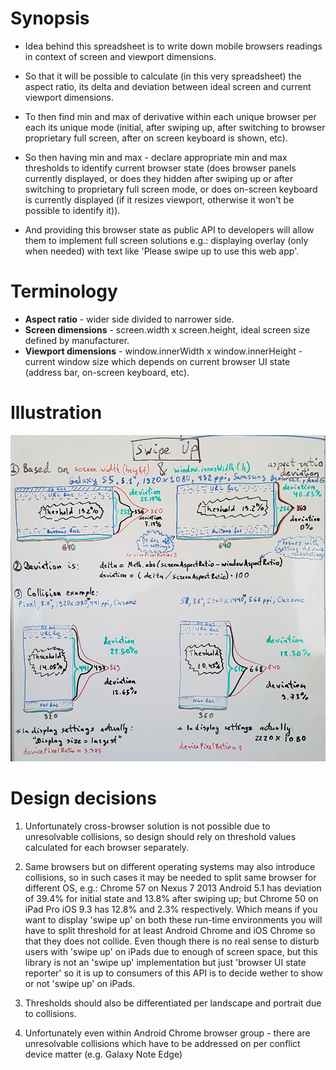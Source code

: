 # Synopsis
- Idea behind this spreadsheet is to write down mobile browsers readings in context of screen and viewport dimensions.

- So that it will be possible to calculate (in this very spreadsheet) the aspect ratio, its delta and deviation between 
ideal screen and current viewport dimensions.

- To then find min and max of derivative within each unique browser per each its unique mode (initial, after swiping up, 
after switching to browser proprietary full screen, after on screen keyboard is shown, etc).

- So then having min and max - declare appropriate min and max thresholds to identify current browser state (does 
browser panels currently displayed, or does they hidden after swiping up or after switching to proprietary full screen 
mode, or does on-screen keyboard is currently displayed (if it resizes viewport, otherwise it won't be possible to 
identify it)).

- And providing this browser state as public API to developers will allow them to implement full screen solutions e.g.: 
displaying overlay (only when needed) with text like 'Please swipe up to use this web app'.


# Terminology
- **Aspect ratio** - wider side divided to narrower side.
- **Screen dimensions** - screen.width x screen.height, ideal screen size defined by manufacturer.
- **Viewport dimensions** - window.innerWidth x window.innerHeight - current window size which depends on current 
browser UI state (address bar, on-screen keyboard, etc).


# Illustration
![Engine illustration](assets/swipe-up.jpg)

# Design decisions
1. Unfortunately cross-browser solution is not possible due to unresolvable collisions, so design should rely on 
threshold values calculated for each browser separately.

1. Same browsers but on different operating systems may also introduce collisions, so in such cases it may be 
needed to split same browser for different OS, e.g.: Chrome 57 on Nexus 7 2013 Android 5.1 has deviation of 39.4% 
for initial state and 13.8% after swiping up; but Chrome 50 on iPad Pro iOS 9.3 has 12.8% and 2.3% respectively. 
Which means if you want to display 'swipe up' on both these run-time environments you will have to split threshold 
for at least Android Chrome and iOS Chrome so that they does not collide. Even though there is no real sense to disturb 
users with 'swipe up' on iPads due to enough of screen space, but this library is not an 'swipe up' implementation but 
just 'browser UI state reporter' so it is up to consumers of this API is to decide wether to show or not 'swipe up' 
on iPads.

1. Thresholds should also be differentiated per landscape and portrait due to collisions.

1. Unfortunately even within Android Chrome browser group - there are unresolvable collisions which have to be 
addressed on per conflict device matter (e.g. Galaxy Note Edge)
